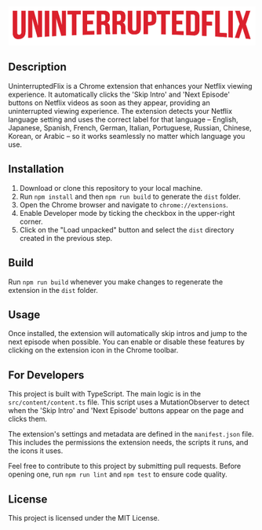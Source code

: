 ![UninterruptedFlix Logo](./src/assets/images/logo.png)

## Description

UninterruptedFlix is a Chrome extension that enhances your Netflix viewing experience. It automatically clicks the 'Skip Intro' and 'Next Episode' buttons on Netflix videos as soon as they appear, providing an uninterrupted viewing experience. The extension detects your Netflix language setting and uses the correct label for that language – English, Japanese, Spanish, French, German, Italian, Portuguese, Russian, Chinese, Korean, or Arabic – so it works seamlessly no matter which language you use.

## Installation

1. Download or clone this repository to your local machine.
2. Run `npm install` and then `npm run build` to generate the `dist` folder.
3. Open the Chrome browser and navigate to `chrome://extensions`.
4. Enable Developer mode by ticking the checkbox in the upper-right corner.
5. Click on the "Load unpacked" button and select the `dist` directory created in the previous step.

## Build

Run `npm run build` whenever you make changes to regenerate the extension in the `dist` folder.

## Usage

Once installed, the extension will automatically skip intros and jump to the next episode when possible. You can enable or disable these features by clicking on the extension icon in the Chrome toolbar.

## For Developers

This project is built with TypeScript. The main logic is in the `src/content/content.ts` file. This script uses a MutationObserver to detect when the 'Skip Intro' and 'Next Episode' buttons appear on the page and clicks them.

The extension's settings and metadata are defined in the `manifest.json` file. This includes the permissions the extension needs, the scripts it runs, and the icons it uses.

Feel free to contribute to this project by submitting pull requests. Before opening one, run `npm run lint` and `npm test` to ensure code quality.

## License

This project is licensed under the MIT License.
